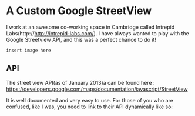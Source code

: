 # A Custom Google StreetView

I work at an awesome co-working space in Cambridge called Intrepid Labs(http://http://intrepid-labs.com/). I have always wanted to play with the Google Streetview API, and this was a perfect chance to do it!

```insert image here ```

## API
The street view API(as of January 2013)a can be found here : https://developers.google.com/maps/documentation/javascript/StreetView

It is well documented and very easy to use. For those of you who are confused, like I was, you need to link to their API dynamically like so:

```

```


